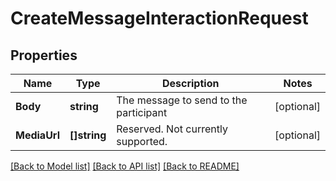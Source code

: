 # CreateMessageInteractionRequest

## Properties

Name | Type | Description | Notes
------------ | ------------- | ------------- | -------------
**Body** | **string** | The message to send to the participant | [optional] 
**MediaUrl** | **[]string** | Reserved. Not currently supported. | [optional] 

[[Back to Model list]](../README.md#documentation-for-models) [[Back to API list]](../README.md#documentation-for-api-endpoints) [[Back to README]](../README.md)


